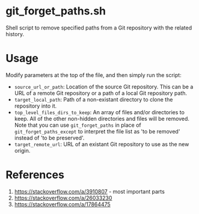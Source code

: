 # git_forget_paths.sh
Shell script to remove specified paths from a Git repository with the related history.

# Usage
Modify parameters at the top of the file, and then simply run the script:

- `source_url_or_path`: Location of the source Git repository. This can be a URL of a remote Git repository or a path of a local Git repository path.
- `target_local_path`: Path of a non-existant directory to clone the repository into it.
- `top_level_files_dirs_to_keep`: An array of files and/or directories to keep. All of the other non-hidden directories and files will be removed. Note that you can use `git_forget_paths` in place of `git_forget_paths_except` to interpret the file list as 'to be removed' instead of 'to be preserved'.
- `target_remote_url`: URL of an existant Git repository to use as the new origin.

# References
1. https://stackoverflow.com/a/3910807  - most important parts
2. https://stackoverflow.com/a/26033230
3. https://stackoverflow.com/a/17864475
